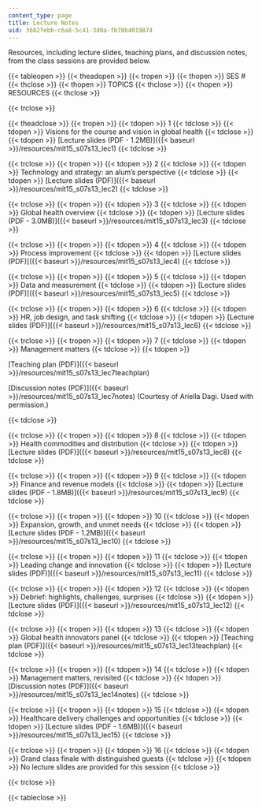 ```yaml
---
content_type: page
title: Lecture Notes
uid: 3682febb-c6a8-5c41-3d0a-fb78b4019874
---
```


Resources, including lecture slides, teaching plans, and discussion notes, from the class sessions are provided below.

{{< tableopen >}}
{{< theadopen >}}
{{< tropen >}}
{{< thopen >}}
SES #
{{< thclose >}}
{{< thopen >}}
TOPICS
{{< thclose >}}
{{< thopen >}}
RESOURCES
{{< thclose >}}

{{< trclose >}}

{{< theadclose >}}
{{< tropen >}}
{{< tdopen >}}
1
{{< tdclose >}}
{{< tdopen >}}
Visions for the course and vision in global health
{{< tdclose >}}
{{< tdopen >}}
[Lecture slides (PDF - 1.2MB)]({{< baseurl >}}/resources/mit15_s07s13_lec1)
{{< tdclose >}}

{{< trclose >}}
{{< tropen >}}
{{< tdopen >}}
2
{{< tdclose >}}
{{< tdopen >}}
Technology and strategy: an alum’s perspective
{{< tdclose >}}
{{< tdopen >}}
[Lecture slides (PDF)]({{< baseurl >}}/resources/mit15_s07s13_lec2)
{{< tdclose >}}

{{< trclose >}}
{{< tropen >}}
{{< tdopen >}}
3
{{< tdclose >}}
{{< tdopen >}}
Global health overview
{{< tdclose >}}
{{< tdopen >}}
[Lecture slides (PDF - 3.0MB)]({{< baseurl >}}/resources/mit15_s07s13_lec3)
{{< tdclose >}}

{{< trclose >}}
{{< tropen >}}
{{< tdopen >}}
4
{{< tdclose >}}
{{< tdopen >}}
Process improvement
{{< tdclose >}}
{{< tdopen >}}
[Lecture slides (PDF)]({{< baseurl >}}/resources/mit15_s07s13_lec4)
{{< tdclose >}}

{{< trclose >}}
{{< tropen >}}
{{< tdopen >}}
5
{{< tdclose >}}
{{< tdopen >}}
Data and measurement
{{< tdclose >}}
{{< tdopen >}}
[Lecture slides (PDF)]({{< baseurl >}}/resources/mit15_s07s13_lec5)
{{< tdclose >}}

{{< trclose >}}
{{< tropen >}}
{{< tdopen >}}
6
{{< tdclose >}}
{{< tdopen >}}
HR, job design, and task shifting
{{< tdclose >}}
{{< tdopen >}}
[Lecture slides (PDF)]({{< baseurl >}}/resources/mit15_s07s13_lec6)
{{< tdclose >}}

{{< trclose >}}
{{< tropen >}}
{{< tdopen >}}
7
{{< tdclose >}}
{{< tdopen >}}
Management matters
{{< tdclose >}}
{{< tdopen >}}


[Teaching plan (PDF)]({{< baseurl >}}/resources/mit15_s07s13_lec7teachplan)

[Discussion notes (PDF)]({{< baseurl >}}/resources/mit15_s07s13_lec7notes) (Courtesy of Ariella Dagi. Used with permission.)


{{< tdclose >}}

{{< trclose >}}
{{< tropen >}}
{{< tdopen >}}
8
{{< tdclose >}}
{{< tdopen >}}
Health commodities and distribution
{{< tdclose >}}
{{< tdopen >}}
[Lecture slides (PDF)]({{< baseurl >}}/resources/mit15_s07s13_lec8)
{{< tdclose >}}

{{< trclose >}}
{{< tropen >}}
{{< tdopen >}}
9
{{< tdclose >}}
{{< tdopen >}}
Finance and revenue models
{{< tdclose >}}
{{< tdopen >}}
[Lecture slides (PDF - 1.8MB)]({{< baseurl >}}/resources/mit15_s07s13_lec9)
{{< tdclose >}}

{{< trclose >}}
{{< tropen >}}
{{< tdopen >}}
10
{{< tdclose >}}
{{< tdopen >}}
Expansion, growth, and unmet needs
{{< tdclose >}}
{{< tdopen >}}
[Lecture slides (PDF - 1.2MB)]({{< baseurl >}}/resources/mit15_s07s13_lec10)
{{< tdclose >}}

{{< trclose >}}
{{< tropen >}}
{{< tdopen >}}
11
{{< tdclose >}}
{{< tdopen >}}
Leading change and innovation
{{< tdclose >}}
{{< tdopen >}}
[Lecture slides (PDF)]({{< baseurl >}}/resources/mit15_s07s13_lec11)
{{< tdclose >}}

{{< trclose >}}
{{< tropen >}}
{{< tdopen >}}
12
{{< tdclose >}}
{{< tdopen >}}
Debrief: highlights, challenges, surprises
{{< tdclose >}}
{{< tdopen >}}
[Lecture slides (PDF)]({{< baseurl >}}/resources/mit15_s07s13_lec12)
{{< tdclose >}}

{{< trclose >}}
{{< tropen >}}
{{< tdopen >}}
13
{{< tdclose >}}
{{< tdopen >}}
Global health innovators panel
{{< tdclose >}}
{{< tdopen >}}
[Teaching plan (PDF)]({{< baseurl >}}/resources/mit15_s07s13_lec13teachplan)
{{< tdclose >}}

{{< trclose >}}
{{< tropen >}}
{{< tdopen >}}
14
{{< tdclose >}}
{{< tdopen >}}
Management matters, revisited
{{< tdclose >}}
{{< tdopen >}}
[Discussion notes (PDF)]({{< baseurl >}}/resources/mit15_s07s13_lec14notes)
{{< tdclose >}}

{{< trclose >}}
{{< tropen >}}
{{< tdopen >}}
15
{{< tdclose >}}
{{< tdopen >}}
Healthcare delivery challenges and opportunities
{{< tdclose >}}
{{< tdopen >}}
[Lecture slides (PDF - 1.6MB)]({{< baseurl >}}/resources/mit15_s07s13_lec15)
{{< tdclose >}}

{{< trclose >}}
{{< tropen >}}
{{< tdopen >}}
16
{{< tdclose >}}
{{< tdopen >}}
Grand class finale with distinguished guests
{{< tdclose >}}
{{< tdopen >}}
No lecture slides are provided for this session
{{< tdclose >}}

{{< trclose >}}

{{< tableclose >}}